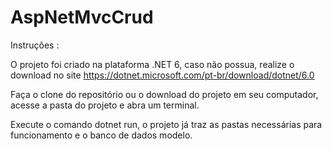 # AspNetMvcCrud

Instruções :

O projeto foi criado na plataforma .NET 6, caso não possua, realize o download no site https://dotnet.microsoft.com/pt-br/download/dotnet/6.0

Faça o clone do repositório ou o download do projeto em seu computador, acesse a pasta do projeto e abra um terminal.

Execute o comando dotnet run, o projeto já traz as pastas necessárias para funcionamento e o banco de dados modelo.
